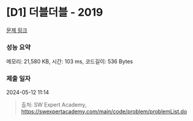 # [D1] 더블더블 - 2019 

[문제 링크](https://swexpertacademy.com/main/code/problem/problemDetail.do?contestProbId=AV5QDEX6AqwDFAUq) 

### 성능 요약

메모리: 21,580 KB, 시간: 103 ms, 코드길이: 536 Bytes

### 제출 일자

2024-05-12 11:14



> 출처: SW Expert Academy, https://swexpertacademy.com/main/code/problem/problemList.do